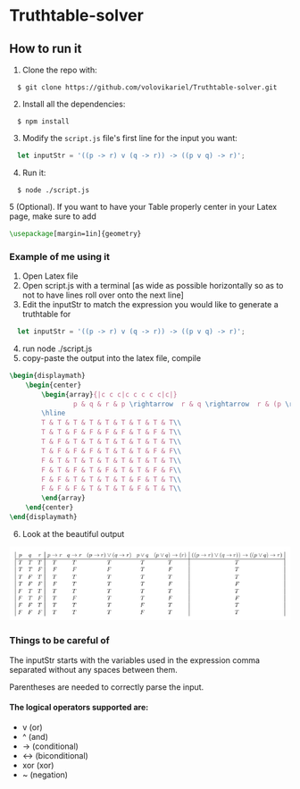 # Truthtable-solver

## How to run it

1. Clone the repo with:
```shell
  $ git clone https://github.com/volovikariel/Truthtable-solver.git
```
2. Install all the dependencies:
```shell
  $ npm install 
```
3. Modify the `script.js` file's first line for the input you want:
```javascript
  let inputStr = '((p -> r) v (q -> r)) -> ((p v q) -> r)';
```
4. Run it:
```shell
  $ node ./script.js
```
5 (Optional). If you want to have your Table properly center in your Latex page, make sure to add
```Latex
\usepackage[margin=1in]{geometry}
```
### Example of me using it
1) Open Latex file
2) Open script.js with a terminal [as wide as possible horizontally so as to not to have lines roll over onto the next line]
3) Edit the inputStr to match the expression you would like to generate a truthtable for
```javascript
  let inputStr = '((p -> r) v (q -> r)) -> ((p v q) -> r)';
```
4) run node ./script.js
5) copy-paste the output into the latex file, compile
```latex
\begin{displaymath}
    \begin{center}
        \begin{array}{|c c c|c c c c c|c|}
                p & q & r & p \rightarrow  r & q \rightarrow  r & (p \rightarrow  r) \lor  (q \rightarrow  r) & p \lor  q & (p \lor  q) \rightarrow  (r) & ((p \rightarrow  r) \lor  (q \rightarrow  r)) \rightarrow  ((p \lor  q) \rightarrow  r)\\
        \hline
        T & T & T & T & T & T & T & T & T\\
        T & T & F & F & F & F & T & F & T\\
        T & F & T & T & T & T & T & T & T\\
        T & F & F & F & T & T & T & F & F\\
        F & T & T & T & T & T & T & T & T\\
        F & T & F & T & F & T & T & F & F\\
        F & F & T & T & T & T & F & T & T\\
        F & F & F & T & T & T & F & T & T\\
        \end{array}
    \end{center}
\end{displaymath}
```
6) Look at the beautiful output

![Picture](https://github.com/volovikariel/Truthtable-solver/blob/master/Truth-table-solver-example-output.png)

### Things to be careful of
The inputStr starts with the variables used in the expression comma separated without any spaces between them.

Parentheses are needed to correctly parse the input.

#### The logical operators supported are: 
- v (or)
- ^ (and)
- -> (conditional)
- <-> (biconditional)
- xor (xor)
- ~ (negation)
